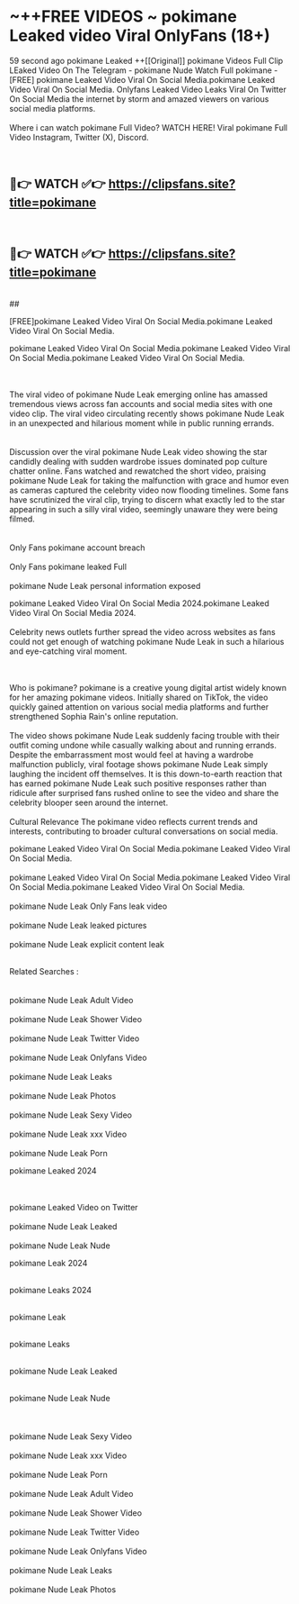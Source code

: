 # ~++FREE VIDEOS ~ pokimane Leaked video Viral OnlyFans (18+)<br>


59 second ago pokimane Leaked ++[[Original]] pokimane Videos Full Clip LEaked Video On The Telegram  - pokimane Nude  Watch Full pokimane - [FREE] pokimane Leaked Video Viral On Social Media.pokimane Leaked Video Viral On Social Media.   Onlyfans Leaked Video Leaks Viral On Twitter On Social Media the internet by storm and amazed viewers on various social media platforms. <br><br>
Where i can watch pokimane Full Video? WATCH HERE! Viral pokimane Full Video Instagram, Twitter (X), Discord. <br>


 <br>

##  🔴👉 WATCH ✅👉  <a href="https://clipsfans.site?title=pokimane&ref=git">https://clipsfans.site?title=pokimane</a> <br>
  <br>

##  🔴👉 WATCH ✅👉  <a href="https://clipsfans.site?title=pokimane&ref=git">https://clipsfans.site?title=pokimane</a> <br>
  <br>
  ##



[FREE]pokimane Leaked Video Viral On Social Media.pokimane Leaked Video Viral On Social Media. <br>

pokimane Leaked Video Viral On Social Media.pokimane Leaked Video Viral On Social Media.pokimane Leaked Video Viral On Social Media. <br>


  <br>

  <br>
The viral video of pokimane Nude Leak emerging online has amassed tremendous views across fan accounts and social media sites with one video clip. The viral video circulating recently shows pokimane Nude Leak in an unexpected and hilarious moment while in public running errands.<br>
<br>


<br>
Discussion over the viral pokimane Nude Leak video showing the star candidly dealing with sudden wardrobe issues dominated pop culture chatter online. Fans watched and rewatched the short video, praising pokimane Nude Leak for taking the malfunction with grace and humor even as cameras captured the celebrity video now flooding timelines. Some fans have scrutinized the viral clip, trying to discern what exactly led to the star appearing in such a silly viral video, seemingly unaware they were being filmed.<br>
<br>
<br> 
Only Fans pokimane account breach<br>
<br>
Only Fans pokimane leaked Full <br>
<br>
pokimane Nude Leak personal information exposed<br>

pokimane Leaked Video Viral On Social Media 2024.pokimane Leaked Video Viral On Social Media 2024. <br>
<br>
Celebrity news outlets further spread the video across websites as fans could not get enough of watching pokimane Nude Leak in such a hilarious and eye-catching viral moment.<br>
<br>

<br>
Who is pokimane? pokimane is a creative young digital artist widely known for her amazing pokimane videos. Initially shared on TikTok, the video quickly gained attention on various social media platforms and further strengthened Sophia Rain's online reputation.<br>
<br>
The video shows pokimane Nude Leak suddenly facing trouble with their outfit coming undone while casually walking about and running errands. Despite the embarrassment most would feel at having a wardrobe malfunction publicly, viral footage shows pokimane Nude Leak simply laughing the incident off themselves. It is this down-to-earth reaction that has earned pokimane Nude Leak such positive responses rather than ridicule after surprised fans rushed online to see the video and share the celebrity blooper seen around the internet.<br>
<br>
Cultural Relevance The pokimane video reflects current trends and interests, contributing to broader cultural conversations on social media.<br>

pokimane Leaked Video Viral On Social Media.pokimane Leaked Video Viral On Social Media.<br>
<br>
pokimane Leaked Video Viral On Social Media.pokimane Leaked Video Viral On Social Media.pokimane Leaked Video Viral On Social Media.<br>
<br>
pokimane Nude Leak Only Fans leak video<br>
<br>
pokimane Nude Leak leaked pictures<br>
<br>
pokimane Nude Leak explicit content leak<br>


<br>
Related Searches :<br>
<br>

<br>
pokimane Nude Leak Adult Video<br>
<br>
pokimane Nude Leak Shower Video<br>
<br>
pokimane Nude Leak Twitter Video<br>
<br>
pokimane Nude Leak Onlyfans Video<br>
<br>
pokimane Nude Leak Leaks<br>
<br>
pokimane Nude Leak Photos<br>

<br>
pokimane Nude Leak Sexy Video<br>
<br>
pokimane Nude Leak xxx Video<br>
<br>
pokimane Nude Leak Porn<br>

pokimane  Leaked 2024 <br> <br>
<br>

pokimane Leaked Video on Twitter <br>
<br>
pokimane Nude Leak Leaked<br>
<br>
pokimane Nude Leak Nude<br>


pokimane  Leak 2024 <br> <br>



pokimane  Leaks 2024 <br> <br>



 
pokimane  Leak<br> <br>



pokimane  Leaks<br> <br>


pokimane Nude Leak Leaked<br> <br>

pokimane Nude Leak Nude<br> <br>
<br> <br>
pokimane Nude Leak Sexy Video
<br> <br>
pokimane Nude Leak xxx Video
<br> <br>
pokimane Nude Leak Porn
<br> <br>
pokimane Nude Leak Adult Video
<br> <br>
pokimane Nude Leak Shower Video
<br> <br>
pokimane Nude Leak Twitter Video
<br> <br>
pokimane Nude Leak Onlyfans Video
<br> <br>
pokimane Nude Leak Leaks
<br> <br>
pokimane Nude Leak Photos






</p>




 



</p>










